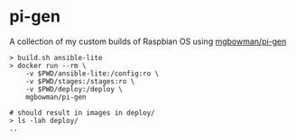 # pi-gen

A collection of my custom builds of Raspbian OS using [mgbowman/pi-gen](https://github.com/mgbowman/pi-gen.git)

```
> build.sh ansible-lite
> docker run --rm \
    -v $PWD/ansible-lite:/config:ro \
    -v $PWD/stages:/stages:ro \
    -v $PWD/deploy:/deploy \
    mgbowman/pi-gen

# should result in images in deploy/
> ls -lah deploy/
..
```
